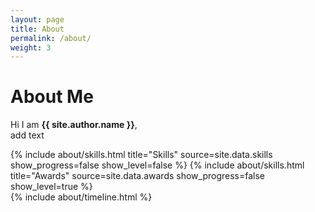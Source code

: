 ```yaml
---
layout: page
title: About
permalink: /about/
weight: 3
---
```


# **About Me**

Hi I am **{{ site.author.name }}**,<br>
add text

<div class="row">
{% include about/skills.html title="Skills" source=site.data.skills show_progress=false show_level=false %}
{% include about/skills.html title="Awards" source=site.data.awards show_progress=false show_level=true %}
</div>

<div class="row">
{% include about/timeline.html %}
</div>
